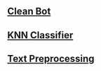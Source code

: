 ## [Clean Bot](clean_bot.md)
## [KNN Classifier](knn_classifier.md)
## [Text Preprocessing](text_preprocessing.md)
